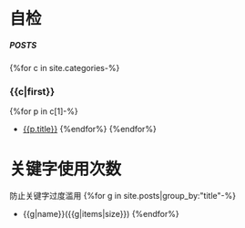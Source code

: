 # 自检
##### POSTS
{%for c in site.categories-%}
### {{c|first}}
{%for p in c[1]-%}
- [{{p.title}}]({{p.url|relative_url}})
{%endfor%}
{%endfor%}

# 关键字使用次数
防止关键字过度滥用
{%for g in site.posts|group_by:"title"-%}
- {{g|name}}({{g|items|size}})
{%endfor%}
